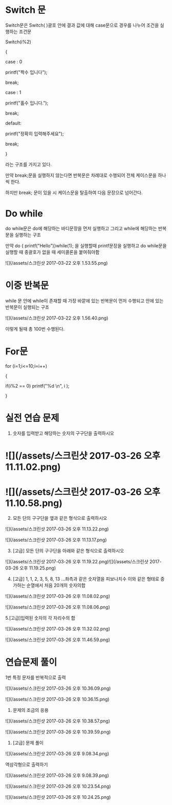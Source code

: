 # Switch 문

Switch문은 Switch\(  \)괄호 안에 결과 값에 대해 case문으로 경우를 나누어 조건을 실행하는 조건문

Switch\(i%2\)

{

case : 0

printf\("짝수 입니다"\);

break;

case : 1

printf\("홀수 입니다."\);

break;

default:

printf\("정확히 입력해주세요"\);

break;

}

라는 구조를 가지고 있다.

만약 break;문을 실행하지 않는다면 반복문은 차례대로 수행되어 전체 케이스문을 하나씩 한다.

하지만 break; 문이 있을 시 케이스문을 탈출하여 다음 문장으로 넘어간다.

# Do while

do while문은 do에 해당하는 바디문장을 먼저 실행하고 그리고 while에 해당하는 반복문을 실행하는 구조

만약  do { printf\("Hello"\)}while\(1\); 을 실행할때 printf문장을 실행하고 do while문을 실행할 때  중괄호가 없을 때 세미콜론을 붙여줘야함

![](/assets/스크린샷 2017-03-22 오후 1.53.55.png)

# 이중 반복문

while 문 안에 while이 존재할 때 가장 바깥에 있는 반복문이 먼저 수행되고 안에 있는 반복문이 실행되는 구조

![](/assets/스크린샷 2017-03-22 오후 1.56.40.png)

이렇게 될때 총 100번 수행된다.

# For문

for \(i=1;i&lt;=10;i=i++\)

{

if\(i%2 == 0\) printf\("%d \n", i \);

}

# 실전 연습 문제

1. 숫자를 입력받고 해당하는 숫자의 구구단을 출력하시오

# ![](/assets/스크린샷 2017-03-26 오후 11.11.02.png)

# ![](/assets/스크린샷 2017-03-26 오후 11.10.58.png)

2. 모든 단의 구구단을 옆과 같은 형식으로 출력하시오

 ![](/assets/스크린샷 2017-03-26 오후 11.13.22.png)

![](/assets/스크린샷 2017-03-26 오후 11.13.17.png)

3. \[고급\] 모든 단의 구구단을 아래와 같은 형식으로 출력하시오

![](/assets/스크린샷 2017-03-26 오후 11.19.22.png)![](/assets/스크린샷 2017-03-26 오후 11.19.25.png)

4. \[고급\] 1, 1, 2, 3, 5, 8, 13 ...좌측과 같은  숫자열을 피보나치수 이와 같은 형태로 증가하는 순열에서 처음 20개의 숫자의합 

![](/assets/스크린샷 2017-03-26 오후 11.08.02.png)

![](/assets/스크린샷 2017-03-26 오후 11.08.06.png)

5.\[고급\]입력된 숫자의 각 자리수의 합

![](/assets/스크린샷 2017-03-26 오후 11.32.02.png) 

![](/assets/스크린샷 2017-03-26 오후 11.46.59.png)

# 연습문제 풀이

1번 특정 문자를 반복적으로 출력

![](/assets/스크린샷 2017-03-26 오후 10.36.09.png)

![](/assets/스크린샷 2017-03-26 오후 10.36.15.png)

1. 문제의 조금의 응용

![](/assets/스크린샷 2017-03-26 오후 10.38.57.png)

![](/assets/스크린샷 2017-03-26 오후 10.39.59.png)

1. \[고급\] 문제 풀이

![](/assets/스크린샷 2017-03-26 오후 9.08.34.png)

역삼각형으로 출력하기

![](/assets/스크린샷 2017-03-26 오후 9.08.39.png)

![](/assets/스크린샷 2017-03-26 오후 10.23.54.png)

![](/assets/스크린샷 2017-03-26 오후 10.24.25.png)

